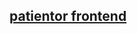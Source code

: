 ## [patientor frontend](https://github.com/I-keep-trying/fullstackopen-exercises/tree/master/part9/patientor-frontend-redo)
